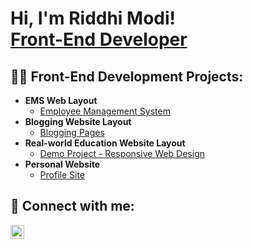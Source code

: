 <h1>Hi, I'm Riddhi Modi! <br/><a href="https://github.com/riddhi-modi">Front-End Developer</a>

<h2>👨‍💻 Front-End Development Projects:</h2>

- <b>EMS Web Layout</b>
  - [Employee Management System](https://github.com/riddhi-modi/EMS-WEB)
- <b>Blogging Website Layout</b>
  - [Blogging Pages](https://github.com/riddhi-modi/Blog-Website)
- <b>Real-world Education Website Layout</b>
  - [Demo Project - Responsive Web Design](https://github.com/riddhi-modi/Education-Website)
- <b>Personal Website</b>
  - [Profile Site]()

<h2> 🤳 Connect with me:</h2>

[<img align="left" alt="JoshMadakor | LinkedIn" width="22px" src="https://cdn.jsdelivr.net/npm/simple-icons@v3/icons/linkedin.svg" />][linkedin]

[linkedin]: www.linkedin.com/in/riddhi-modi-929783260


<!--

Here are some ideas to get you started:

- 🔭 I’m currently working on ...
- 🌱 I’m currently learning ...
- 👯 I’m looking to collaborate on ...
- 🤔 I’m looking for help with ...
- 💬 Ask me about ...
- 📫 How to reach me: ...
- 😄 Pronouns: ...
- ⚡ Fun fact: ...
-->

